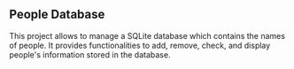 ## People Database 
This project allows to manage a SQLite database which contains the names of people. It provides functionalities to add, remove, check, and display people's information stored in the database.

